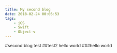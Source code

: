 ```yaml
---
title: My second blog
date: 2018-02-24 00:05:53
tags:
	- iOS
	- Swift
	- Object-v
---
```

#second blog test
##test2 hello world
###hello world

